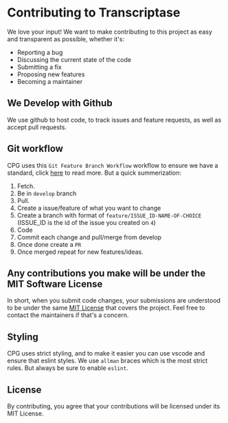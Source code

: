 # Contributing to Transcriptase
We love your input! We want to make contributing to this project as easy and transparent as possible, whether it's:

- Reporting a bug
- Discussing the current state of the code
- Submitting a fix
- Proposing new features
- Becoming a maintainer

## We Develop with Github
We use github to host code, to track issues and feature requests, as well as accept pull requests.

## Git workflow
CPG uses this `Git Feature Branch Workflow` workflow to ensure we have a standard, click [here](https://www.atlassian.com/git/tutorials/comparing-workflows/feature-branch-workflow) to read more.
But a quick summerization:
1. Fetch.
2. Be in `develop` branch
3. Pull.
4. Create a issue/feature of what you want to change
5. Create a branch with format of `feature/ISSUE_ID-NAME-OF-CHOICE` (ISSUE_ID is the id of the issue you created on `4`)
6. Code
7. Commit each change and pull/merge from develop
8. Once done create a `PR`
9. Once merged repeat for new features/ideas.

## Any contributions you make will be under the MIT Software License
In short, when you submit code changes, your submissions are understood to be under the same [MIT License](http://choosealicense.com/licenses/mit/) that covers the project. Feel free to contact the maintainers if that's a concern.

## Styling
CPG uses strict styling, and to make it easier you can use vscode and ensure that eslint styles.
We use `allman` braces which is the most strict rules.
But always be sure to enable `eslint`.

## License
By contributing, you agree that your contributions will be licensed under its MIT License.
